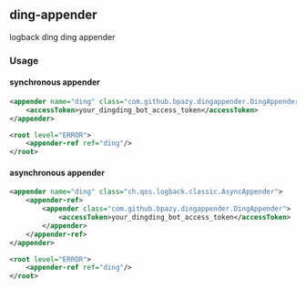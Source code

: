 ## ding-appender
logback ding ding appender

### Usage
#### synchronous appender
```xml
<appender name="ding" class="com.github.bpazy.dingappender.DingAppender">
    <accessToken>your_dingding_bot_access_token</accessToken>
</appender>

<root level="ERROR">
    <appender-ref ref="ding"/>
</root>
```
#### asynchronous appender
```xml
<appender name="ding" class="ch.qos.logback.classic.AsyncAppender">
    <appender-ref>
        <appender class="com.github.bpazy.dingappender.DingAppender">
            <accessToken>your_dingding_bot_access_token</accessToken>
        </appender>
    </appender-ref>
</appender>

<root level="ERROR">
    <appender-ref ref="ding"/>
</root>
```
